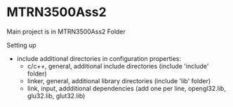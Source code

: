# MTRN3500Ass2

Main project is in MTRN3500Ass2 Folder


Setting up 
- include additional directories in configuration properties:
	- c/c++, general, additional include directories (include 'include' folder) 
	- linker, general, additional library directories (include 'lib' folder)
	- link, input, addditional dependencies (add one per line, opengl32.lib, glu32.lib, glut32.lib)

